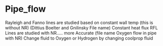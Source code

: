 # Pipe_flow
Rayleigh and Fanno lines are studied based on constant wall temp (this is without NR) (Dittius Boelter and Gnilinsky File name)
Constant heat flux RFL Lines are studied with NR..... more Accurate (file name Oxygen flow in pipe with NR)
Change fluid to Oxygen or Hydrogen by changing coolprop fluid

